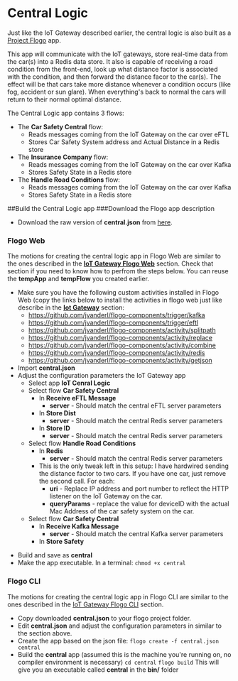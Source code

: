﻿# Central Logic

Just like the IoT Gateway described earlier, the central logic is also built as a    [Project Flogo](http://flogo.io) app.

This app will communicate with the IoT gateways, store real-time data from the car(s) into a Redis data store. It also is capable of receiving a road condition from the front-end, look up what distance factor is associated with the condition, and then forward the distance facor to the car(s). The effect will be that cars take more distance whenever a condition occurs (like fog, accident or sun glare). When everything's back to normal the cars will return to their normal optimal distance.
 
The Central Logic app contains 3 flows:

 - The **Car Safety Central** flow:
	 - Reads messages coming from the IoT Gateway on the car over eFTL
	 - Stores Car Safety System address and Actual Distance in a Redis store
 - The **Insurance Company** flow:
	 - Reads messages coming from the IoT Gateway on the car over Kafka
	 - Stores Safety State in a Redis store
 - The **Handle Road Conditions** flow:
	 - Reads messages coming from the IoT Gateway on the car over Kafka
	 - Stores Safety State in a Redis store

##Build the Central Logic app
###Download the Flogo app description
* Download the raw version of **central.json** from [here](central.json).

### Flogo Web
The motions for  creating the central logic app in Flogo Web are similar to the ones described in the [**IoT Gateway Flogo Web**](../iot-gateway/flogo-web/) section.
Check that section if you need to know how to perfrom the steps below. You can reuse the **tempApp** and **tempFlow** you created earlier.

 - Make sure you have the following custom activities installed in Flogo Web (copy  the links below to install the activities in flogo web just like describe in the [**Iot Gateway**](../iot-gateway/flogo-web) section:
	 - https://github.com/jvanderl/flogo-components/trigger/kafka
	 - https://github.com/jvanderl/flogo-components/trigger/eftl
	 - https://github.com/jvanderl/flogo-components/activity/splitpath
	 - https://github.com/jvanderl/flogo-components/activity/replace
	 - https://github.com/jvanderl/flogo-components/activity/combine
	 - https://github.com/jvanderl/flogo-components/activity/redis
	 - https://github.com/jvanderl/flogo-components/activity/getjson
 - Import **central.json**
 - Adjust the configuration parameters the IoT Gateway app
	 * Select app **IoT Cenral Logic**
	 * Select flow **Car Safety Central**
		 * In **Receive eFTL Message**
			 * **server** - Should match the central eFTL server parameters
		 * In **Store Dist**
			 * **server** - Should match the central Redis server parameters
		 * In **Store ID**
			 * **server** - Should match the central Redis server parameters
	 * Select flow **Handle Road Conditions**
		 * In **Redis**
			 * **server** - Should match the central Redis server parameters
		 * This is the only tweak left in this setup: I have hardwired sending the distance factor to two cars. If you have one car, just remove the second call. For each:
			 * **uri** - Replace IP address and port number to reflect the HTTP listener on the IoT Gateway on the car.
			 * **queryParams** - replace the value for deviceID with the actual Mac Address of the car safety system on the car.
	 *  Select flow **Car Safety Central**
		 * In **Receive Kafka Message**
			 * **server** - Should match the central Kafka server parameters
		 * In **Store Safety**
 * Build and save as **central**
 * Make the app executable. In a terminal:
 `chmod +x central`

### Flogo CLI
The motions for  creating the central logic app in Flogo CLI are similar to the ones described in the [IoT Gateway Flogo CLI](../iot-gateway/flogo-cli/) section.

* Copy downloaded **central.json** to your flogo project folder.
* Edit **central.json** and adjust the configuration parameters in similar to the section above.
* Create the app based on the json file:
 `flogo create -f central.json central`
* Build the **central** app (assumed this is the machine you're running on, no compiler environment is necessary)
`cd central`
`flogo build`
This will give you an executable called **central** in the **bin/** folder